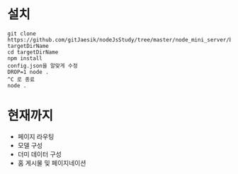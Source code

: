 # 설치
```
git clone https://github.com/gitJaesik/nodeJsStudy/tree/master/node_mini_server/blog targetDirName
cd targetDirName
npm install
config.json을 알맞게 수정
DROP=1 node .
^C 로 종료
node .
```

# 현재까지
* 페이지 라우팅
* 모델 구성
* 더미 데이터 구성
* 홈 게시물 및 페이지네이션

